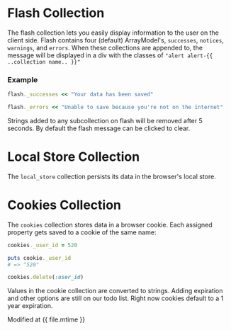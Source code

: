 # Flash Collection

The flash collection lets you easily display information to the user on the client side.  Flash contains four (default) ArrayModel's, ```successes```, ```notices```, ```warnings```, and ```errors```.  When these collections are appended to, the message will be displayed in a div with the classes of ```"alert alert-{{ ..collection name.. }}"```

### Example

```ruby
flash._successes << "Your data has been saved"
```

```ruby
flash._errors << "Unable to save because you're not on the internet"
```

Strings added to any subcollection on flash will be removed after 5 seconds.  By default the flash message can be clicked to clear.

# Local Store Collection

The ```local_store``` collection persists its data in the browser's local store.

# Cookies Collection

The ```cookies``` collection stores data in a browser cookie.  Each assigned property gets saved to a cookie of the same name:

```ruby
cookies._user_id = 520

puts cookie._user_id
# => "520"

cookies.delete(:user_id)
```

Values in the cookie collection are converted to strings.  Adding expiration and other options are still on our todo list.  Right now cookies default to a 1 year expiration.



Modified at {{ file.mtime }}
